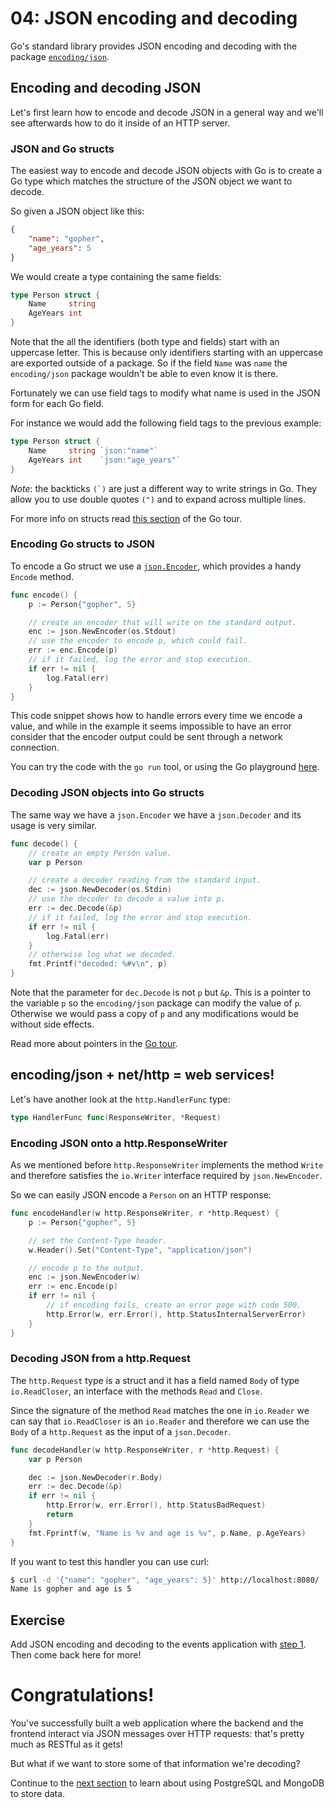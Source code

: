 # 04: JSON encoding and decoding

Go's standard library provides JSON encoding and decoding with the package
[`encoding/json`](https://golang.org/pkg/encoding/json).

## Encoding and decoding JSON

Let's first learn how to encode and decode JSON in a general way and we'll
see afterwards how to do it inside of an HTTP server.

### JSON and Go structs

The easiest way to encode and decode JSON objects with Go is to create a Go type
which matches the structure of the JSON object we want to decode.

So given a JSON object like this:

```json
{
	"name": "gopher",
	"age_years": 5
}
```

We would create a type containing the same fields:

```go
type Person struct {
	Name     string
	AgeYears int
}
```

Note that the all the identifiers (both type and fields) start with an uppercase
letter. This is because only identifiers starting with an uppercase are exported
outside of a package. So if the field `Name` was `name` the `encoding/json`
package wouldn't be able to even know it is there.

Fortunately we can use field tags to modify what name is used in the JSON form
for each Go field.

For instance we would add the following field tags to the previous example:

[embedmd]:# (examples/app.go /type Person/ /^}/)
```go
type Person struct {
	Name     string `json:"name"`
	AgeYears int    `json:"age_years"`
}
```

_Note_: the backticks ```(`)``` are just a different way to write strings in Go.
They allow you to use double quotes `(")` and to expand across multiple lines.

For more info on structs read
[this section](https://tour.golang.org/moretypes/5) of the Go tour.

### Encoding Go structs to JSON

To encode a Go struct we use a
[`json.Encoder`](https://golang.org/pkg/encoding/json#Encoder), which provides
a handy `Encode` method.

[embedmd]:# (examples/app.go /func encode/ /^}/)
```go
func encode() {
	p := Person{"gopher", 5}

	// create an encoder that will write on the standard output.
	enc := json.NewEncoder(os.Stdout)
	// use the encoder to encode p, which could fail.
	err := enc.Encode(p)
	// if it failed, log the error and stop execution.
	if err != nil {
		log.Fatal(err)
	}
}
```

This code snippet shows how to handle errors every time we encode a value,
and while in the example it seems impossible to have an error consider that
the encoder output could be sent through a network connection.

You can try the code with the `go run` tool, or using the Go playground
[here](https://play.golang.org/p/rsO0Vk-9Xl).

### Decoding JSON objects into Go structs

The same way we have a `json.Encoder` we have a `json.Decoder` and its usage
is very similar.

[embedmd]:# (examples/app.go /func decode/ /^}/)
```go
func decode() {
	// create an empty Person value.
	var p Person

	// create a decoder reading from the standard input.
	dec := json.NewDecoder(os.Stdin)
	// use the decoder to decode a value into p.
	err := dec.Decode(&p)
	// if it failed, log the error and stop execution.
	if err != nil {
		log.Fatal(err)
	}
	// otherwise log what we decoded.
	fmt.Printf("decoded: %#v\n", p)
}
```

Note that the parameter for `dec.Decode` is not `p` but `&p`. This is a
pointer to the variable `p` so the `encoding/json` package can modify the
value of `p`. Otherwise we would pass a copy of `p` and any modifications
would be without side effects.

Read more about pointers in the [Go tour](https://tour.golang.org/moretypes/1).

## encoding/json + net/http = web services!

Let's have another look at the `http.HandlerFunc` type:

```go
type HandlerFunc func(ResponseWriter, *Request)
```

### Encoding JSON onto a http.ResponseWriter

As we mentioned before `http.ResponseWriter` implements the method `Write` and
therefore satisfies the `io.Writer` interface required by `json.NewEncoder`.

So we can easily JSON encode a `Person` on an HTTP response:

[embedmd]:# (examples/app.go /func encodeHandler/ /^}/)
```go
func encodeHandler(w http.ResponseWriter, r *http.Request) {
	p := Person{"gopher", 5}

	// set the Content-Type header.
	w.Header().Set("Content-Type", "application/json")

	// encode p to the output.
	enc := json.NewEncoder(w)
	err := enc.Encode(p)
	if err != nil {
		// if encoding fails, create an error page with code 500.
		http.Error(w, err.Error(), http.StatusInternalServerError)
	}
}
```

### Decoding JSON from a http.Request

The `http.Request` type is a struct and it has a field named `Body` of type
`io.ReadCloser`, an interface with the methods `Read` and `Close`.

Since the signature of the method `Read` matches the one in `io.Reader` we can
say that `io.ReadCloser` is an `io.Reader` and therefore we can use the `Body`
of a `http.Request` as the input of a `json.Decoder`.

[embedmd]:# (examples/app.go /func decodeHandler/ /^}/)
```go
func decodeHandler(w http.ResponseWriter, r *http.Request) {
	var p Person

	dec := json.NewDecoder(r.Body)
	err := dec.Decode(&p)
	if err != nil {
		http.Error(w, err.Error(), http.StatusBadRequest)
		return
	}
	fmt.Fprintf(w, "Name is %v and age is %v", p.Name, p.AgeYears)
}
```

If you want to test this handler you can use curl:

```bash
$ curl -d '{"name": "gopher", "age_years": 5}' http://localhost:8080/
Name is gopher and age is 5
```

## Exercise

Add JSON encoding and decoding to the events application with [step 1](../events/step1/README.md).
Then come back here for more!

# Congratulations!

You've successfully built a web application where the backend and the frontend
interact via JSON messages over HTTP requests: that's pretty much as RESTful as
it gets!

But what if we want to store some of that information we're decoding?

Continue to the [next section](../05/README.md) to learn about
using PostgreSQL and MongoDB to store data.
